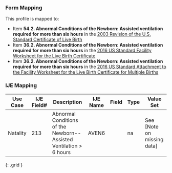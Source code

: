 ### Form Mapping
This profile is mapped to:
 * Item **54.2. Abnormal Conditions of the Newborn: Assisted ventilation required for more than six hours** in the [2003 Revision of the U.S. Standard Certificate of Live Birth](https://www.cdc.gov/nchs/data/dvs/birth11-03final-ACC.pdf)
 * Item **36.2. Abnormal Conditions of the Newborn: Assisted ventilation required for more than six hours** in the [2016 US Standard Facility Worksheet for the Live Birth Certificate](https://www.cdc.gov/nchs/data/dvs/facility-worksheet-2016-508.pdf)
 * Item **36.2. Abnormal Conditions of the Newborn: Assisted ventilation required for more than six hours** in the [2016 US Standard Attachment to the Facility Worksheet for the Live Birth Certificate for Multiple Births](https://www.cdc.gov/nchs/data/dvs/multiple-births-worksheet-2016.pdf)

### IJE Mapping

| **Use Case** |  **IJE Field#**   |  **Description**  | **IJE Name**  |  **Field**  |  **Type**  | **Value Set**  |
| :---------: | --------------- | ------------ | ------------- | ---------- | ---------- | -------------- |
| Natality | 213 | Abnormal Conditions of the Newborn--Assisted Ventilation > 6 hours | AVEN6 |  |na |See [Note on missing data] |
{: .grid }

